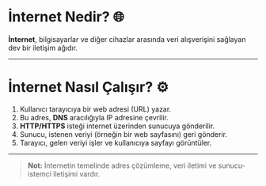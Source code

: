 # İnternet Nedir? 🌐

**İnternet**, bilgisayarlar ve diğer cihazlar arasında veri alışverişini sağlayan dev bir iletişim ağıdır.

---

# İnternet Nasıl Çalışır? ⚙️

1. Kullanıcı tarayıcıya bir web adresi (URL) yazar.  
2. Bu adres, **DNS** aracılığıyla IP adresine çevrilir.  
3. **HTTP/HTTPS** isteği internet üzerinden sunucuya gönderilir.  
4. Sunucu, istenen veriyi (örneğin bir web sayfasını) geri gönderir.  
5. Tarayıcı, gelen veriyi işler ve kullanıcıya sayfayı görüntüler.

---

> **Not:** İnternetin temelinde adres çözümleme, veri iletimi ve sunucu-istemci iletişimi vardır.
